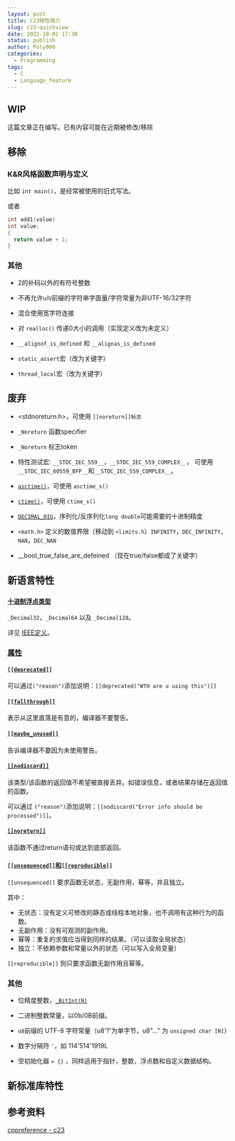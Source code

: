 ```yaml
---
layout: post
title: C23特性简介
slug: c23-quickview
date: 2022-10-01 17:38
status: publish
author: Poly000
categories: 
  - Programming
tags: 
  - C
  - Language_feature
---
```


## WIP

这篇文章正在编写。已有内容可能在近期被修改/移除

## 移除

### K&R风格函数声明与定义

比如 `int main()`，是经常被使用的旧式写法。

或者

```c
int add1(value)
int value;
{
  return value + 1;
}
```

### 其他

- 2的补码以外的有符号整数

- 不再允许`u`/`U`前缀的字符串字面量/字符常量为非UTF-16/32字符

- 混合使用宽字符连接

- 对 `realloc()` 传递0大小的调用（实现定义改为未定义）

- `__alignof_is_defined` 和 `__alignas_is_defined`

- `static_assert`宏（改为关键字）

- `thread_local`宏（改为关键字）

## 废弃

- <stdnoreturn.h>，可使用 `[[noreturn]]标志`
- `_Noreturn` 函数specifier
- `_Noreturn` 标志token

- 特性测试宏: `__STDC_IEC_559__`，`__STDC_IEC_559_COMPLEX__`，
可使用`__STDC_IEC_60559_BFP__`和`__STDC_IEC_559_COMPLEX__`。

- [`asctime()`](https://zh.cppreference.com/w/c/chrono/asctime)，可使用 `asctime_s()`

- [`ctime()`](https://zh.cppreference.com/w/c/chrono/ctime)，可使用 `ctime_s()`

- [`DECIMAL_DIG`](https://zh.cppreference.com/w/c/types/limits)，序列化/反序列化`long double`可能需要的十进制精度

- `<math.h>` 定义的数值界限（移动到 `<limits.h`）`INFINITY`，`DEC_INFINITY`，`NAN`，`DEC_NAN`

- __bool_true_false_are_defeined （现在true/false都成了关键字）

## 新语言特性

### [`十进制浮点类型`](https://zh.cppreference.com/w/c/language/arithmetic_types)

`_Decimal32`，`_Decimal64` 以及 `_Decimal128`。

详见 [IEEE定义](https://en.wikipedia.org/wiki/Decimal64_floating-point_format)。

### [属性](https://zh.cppreference.com/w/c/language/attributes)

#### [`[[deprecated]]`](https://en.cppreference.com/w/c/language/attributes/deprecated)

可以通过`("reason")`添加说明：`[[deprecated("WTH are u using this")]]`

#### [`[[fallthrough]]`](https://en.cppreference.com/w/c/language/attributes/fallthrough)

表示从这里直落是有意的，编译器不要警告。

#### [`[[maybe_unused]]`](https://en.cppreference.com/w/c/language/attributes/maybe_unused)

告诉编译器不要因为未使用警告。

#### [`[[nodiscard]]`](https://en.cppreference.com/w/c/language/attributes/nodiscard)

该类型/该函数的返回值不希望被直接丢弃。如错误信息，或者结果存储在返回值的函数。

可以通过 `("reason")`添加说明：`[[nodiscard("Error info should be processed")]]`。

#### [`[[noreturn]]`](https://en.cppreference.com/w/c/language/attributes/noreturn)

该函数不通过return语句或达到底部返回。

#### [`[[unsequenced]]`和`[[reproducible]]`](https://open-std.org/JTC1/SC22/WG14/www/docs/n2956.htm)

`[[unsequenced]]` 要求函数无状态，无副作用，幂等，并且独立。

其中：

- 无状态：没有定义可修改的静态或线程本地对象，也不调用有这种行为的函数。
- 无副作用：没有可观测的副作用。
- 幂等：重复的求值应当得到同样的结果。（可以读取全局状态）
- 独立：不依赖参数和常量以外的状态（可以写入全局变量）

`[[reproducible]]` 则只要求函数无副作用且幂等。

#### 

### 其他

- 位精度整数，[`_BitInt(N)`](https://www.open-std.org/jtc1/sc22/wg14/www/docs/n2763.pdf)

- 二进制整数常量，以0b/0B前缀。

- `u8`前缀的 UTF-8 字符常量（u8'?'为单字节，u8"..." 为 `unsigned char [N]`）

- 数字分隔符 `'`，如 114'514'1919L

- 空初始化器 `= {}` ，同样适用于指针，整数，浮点数和自定义数据结构。

## 新标准库特性

## 参考资料

[cppreference - c23](https://en.cppreference.com/w/c/23)
